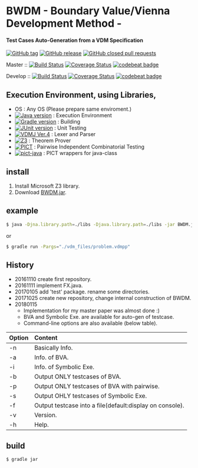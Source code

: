 # BWDM - Boundary Value/Vienna Development Method -
#### Test Cases Auto-Generation from a VDM Specification
[![GitHub tag](https://img.shields.io/github/tag/korosuke613/BWDM.svg)](https://github.com/korosuke613/BWDM/tags)
[![GitHub release](https://img.shields.io/github/release/korosuke613/BWDM/all.svg)](https://github.com/korosuke613/BWDM/releases)
[![GitHub closed pull requests](https://img.shields.io/github/issues-pr-closed-raw/korosuke613/BWDM.svg)](https://github.com/korosuke613/BWDM/pulls?q=is%3Apr+is%3Aclosed)

Master ::
[![Build Status](https://travis-ci.org/korosuke613/BWDM.svg?branch=master)](https://travis-ci.org/korosuke613/BWDM)
[![Coverage Status](https://coveralls.io/repos/github/korosuke613/BWDM/badge.svg?branch=master)](https://coveralls.io/github/korosuke613/BWDM?branch=master)
[![codebeat badge](https://codebeat.co/badges/2ee47212-b56d-4ef8-9412-645d71e98a94)](https://codebeat.co/projects/github-com-korosuke613-bwdm-master)

Develop ::
[![Build Status](https://travis-ci.org/korosuke613/BWDM.svg?branch=develop)](https://travis-ci.org/korosuke613/BWDM)
[![Coverage Status](https://coveralls.io/repos/github/korosuke613/BWDM/badge.svg?branch=develop)](https://coveralls.io/github/korosuke613/BWDM?branch=develop)
[![codebeat badge](https://codebeat.co/badges/dbeeed1d-2de8-4fff-b2e7-7fca0e77fb07)](https://codebeat.co/projects/github-com-korosuke613-bwdm-develop)







## Execution Environment, using Libraries,
* OS : Any OS (Please prepare same enviroment.)
* [![Java version](https://img.shields.io/badge/java-8-4c7e9f.svg)](https://www.java.com/en/) : Execution Environment
* [![Gradle version](https://img.shields.io/badge/gradle-4.4+-007042.svg)](https://gradle.org/docs/) : Building
* [![JUnit version](https://img.shields.io/badge/junit-5+-dc524a.svg)](http://junit.org/junit5/) : Unit Testing
* [![VDMJ Ver.4](https://img.shields.io/badge/VDMJ-4-orange.svg)](https://github.com/nickbattle/vdmj.git) : Lexer and Parser
* [![Z3](https://img.shields.io/badge/Z3-4.6-blue.svg)](https://github.com/Z3Prover/z3) : Theorem Prover
* [![PICT](https://img.shields.io/badge/PICT-e7b0ef-yellow.svg)](https://github.com/Microsoft/pict) : Pairwise Independent Combinatorial Testing
* [![pict-java](https://img.shields.io/badge/pict--java-1.0-yellowgreen.svg)](https://github.com/korosuke613/pict-java) : PICT wrappers for java-class

## install
1. Install Microsoft Z3 library.
2. Download [BWDM.jar](https://github.com/korosuke613/BWDM/releases).


## example

```bash
$ java -Djna.library.path=./libs -Djava.library.path=./libs -jar BWDM.jar ./vdm_files/probrem.vdmpp -p
```

or

```bash
$ gradle run -Pargs="./vdm_files/problem.vdmpp" 
```

## History
* 20161110  create first repository.
* 20161111  implement FX.java. 
* 20170105  add 'test' package. rename some directories.
* 20171025  create new repository, change internal construction of BWDM.
* 20180115
  * Implementation for my master paper was almost done :)
  * BVA and Symbolic Exe. are available for auto-gen of testcase.
  * Command-line options are also available (below table).


| Option | Content |
| --- |:---|
| -n | Basically Info. |
| -a | Info. of BVA. |
| -i | Info. of Symbolic Exe.  |
| -b | Output ONLY testcases of BVA. |
| -p | Output ONLY testcases of BVA with pairwise. |
| -s | Output OHLY testcases of Symbolic Exe. |
| -f | Output testcase into a file(default:display on console).|
| -v | Version. |
| -h | Help. |


## build

```bash
$ gradle jar
```
